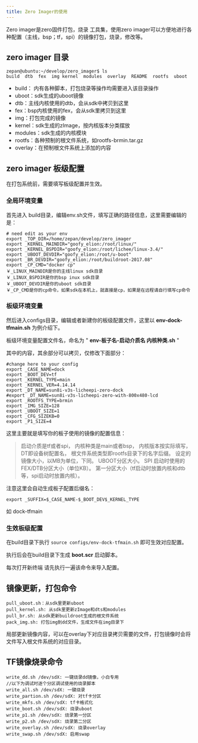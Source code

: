 ```yaml
---
title: Zero Imager的使用
---
```


Zero imager是zero固件打包，烧录 工具集，使用zero
imager可以方便地进行各种配置（主线，bsp；tf，spi）的镜像打包，烧录，修改等。

## zero imager 目录


    zepan@ubuntu:~/develop/zero_imager$ ls
    build  dtb  fex  img kernel  modules  overlay  README  rootfs  uboot

-   build： 内有各种脚本，打包烧录等操作均需要进入该目录操作
-   uboot：sdk生成的uboot镜像
-   dtb：主线内核使用的dtb，会从sdk中拷贝到这里
-   fex：bsp内核使用的fex，会从sdk里拷贝到这里
-   img：打包完成的镜像
-   kernel：sdk生成的zImage，按内核版本分类摆放
-   modules：sdk生成的内核模块
-   rootfs：各种预制的根文件系统，如rootfs-brmin.tar.gz
-   overlay：在预制根文件系统上添加的内容

## zero imager 板级配置


在打包系统前，需要填写板级配置并生效。

### 全局环境变量


首先进入
build目录，编辑env.sh文件，填写正确的路径信息，这里需要编辑的是：

```
# need edit as your env
export _TOP_DIR=/home/zepan/develop/zero_imager
export _KERNEL_MAINDIR="goofy_elion:/root/linux/"
export _KERNEL_BSPDIR="goofy_elion:/root/lichee/linux-3.4/"
export _UBOOT_DEVDIR="goofy_elion:/root/u-boot"
export _BR_DEVDIR="goofy_elion:/root/buildroot-2017.08"
export _CP_CMD="docker cp"
￥_LINUX_MAINDIR是你的主线linux sdk目录
￥_LINUX_BSPDIR是你的bsp inux sdk目录
￥_UBOOT_DEVDIR是你的uboot sdk目录
￥_CP_CMD是你的cp命令，如果sdk在本机上，就直接是cp，如果是在远程请自行填写cp命令
```

### 板级环境变量


然后进入configs目录，编辑或者新建你的板级配置文件，这里以
**env-dock-tfmain.sh** 为例介绍下。

板级环境变量配置文件名，命名为 " **env-板子名-启动介质名 内核种类.sh** "

其中的内容，其余部分可以拷贝，仅修改下面部分：

```
#change here to your config
export _CASE_NAME=dock
export _BOOT_DEV=tf
export _KERNEL_TYPE=main
export _KERNEL_VER=4.14.14
export _DT_NAME=sun8i-v3s-licheepi-zero-dock
#export _DT_NAME=sun8i-v3s-licheepi-zero-with-800x480-lcd
export _ROOTFS_TYPE=brmin
export _IMG_SIZE=128
export _UBOOT_SIZE=1
export _CFG_SIZEKB=0
export _P1_SIZE=4
```

这里主要就是填写你的板子使用的镜像的配置信息：

> 启动介质是tf或者spi， 内核种类是main或者bsp， 内核版本按实际填写，
> DT即设备树配置名， 根文件系统类型即rootfs目录下的名字后缀。
> 设定的镜像大小，以MB为单位，下同。 UBOOT分区大小。 SPI
> 启动时使用的FEX/DTB分区大小（单位KB）。
> 第一分区大小（tf启动时放置内核和dtb等，spi启动时放置内核）。

注意这里会自动生成板子配置后缀名：

```
export _SUFFIX=$_CASE_NAME-$_BOOT_DEV$_KERNEL_TYPE
```

如 dock-tfmain

### 生效板级配置


在build目录下执行 `source configs/env-dock-tfmain.sh` 即可生效对应配置。

执行后会在build目录下生成 **boot.scr** 启动脚本。

每次打开新终端 请先执行一遍该命令来导入配置。

## 镜像更新，打包命令


    pull_uboot.sh：从sdk里更新uboot
    pull_kernel.sh: 从sdk里更新zImage和dts和modules
    pull_br.sh: 从sdk更新buildroot生成的根文件系统
    pack_img.sh: 打包img到dd文件，生成文件在img目录下

局部更新镜像内容，可以在overlay下对应目录拷贝需要的文件，打包镜像时会将文件写入根文件系统的对应目录。

## TF镜像烧录命令


    write_dd.sh /dev/sdX: 一键烧录dd镜像，小白专用
    //以下为调试时逐个分区调试使用的烧录脚本
    write_all.sh /dev/sdX: 一键烧录
    write_partion.sh /dev/sdX: 对tf卡分区
    write_mkfs.sh /dev/sdX: tf卡格式化
    write_boot.sh /dev/sdX: 烧录uboot
    write_p1.sh /dev/sdX: 烧录第一分区
    write_p2.sh /dev/sdX: 烧录第二分区
    write_overlay.sh /dev/sdX: 烧录overlay
    write_swap.sh /dev/sdX: 启用swap

